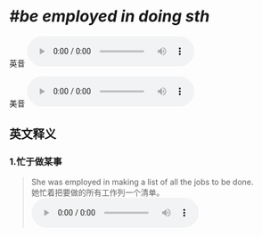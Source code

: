 # ***\#be employed in doing sth*** 
英音
<audio src="./media/be employed in doing sth1_AAC.aac" controls="controls"></audio>

美音
<audio src="./media/be employed in doing sth2_AAC.aac" controls="controls"></audio>



  

英文释义
---
### 1.**忙于做某事**  

 > She was employed in making a list of all the jobs to be done.  
 > 她忙着把要做的所有工作列一个清单。    
<audio src="./media/She was employed in_AAC.aac" controls="controls"></audio>


